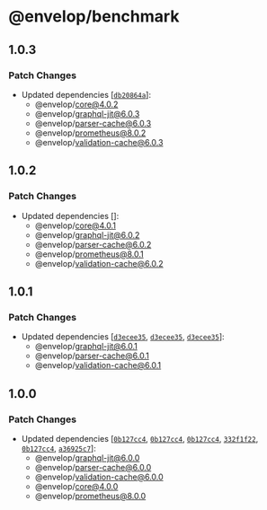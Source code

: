 # @envelop/benchmark

## 1.0.3

### Patch Changes

- Updated dependencies
  [[`db20864a`](https://github.com/n1ru4l/envelop/commit/db20864aac3fcede3e265ae63b2e8cb4664ba23a)]:
  - @envelop/core@4.0.2
  - @envelop/graphql-jit@6.0.3
  - @envelop/parser-cache@6.0.3
  - @envelop/prometheus@8.0.2
  - @envelop/validation-cache@6.0.3

## 1.0.2

### Patch Changes

- Updated dependencies []:
  - @envelop/core@4.0.1
  - @envelop/graphql-jit@6.0.2
  - @envelop/parser-cache@6.0.2
  - @envelop/prometheus@8.0.1
  - @envelop/validation-cache@6.0.2

## 1.0.1

### Patch Changes

- Updated dependencies
  [[`d3ecee35`](https://github.com/n1ru4l/envelop/commit/d3ecee350883eabd99fd9fe4fa58c72a616cc6b5),
  [`d3ecee35`](https://github.com/n1ru4l/envelop/commit/d3ecee350883eabd99fd9fe4fa58c72a616cc6b5),
  [`d3ecee35`](https://github.com/n1ru4l/envelop/commit/d3ecee350883eabd99fd9fe4fa58c72a616cc6b5)]:
  - @envelop/graphql-jit@6.0.1
  - @envelop/parser-cache@6.0.1
  - @envelop/validation-cache@6.0.1

## 1.0.0

### Patch Changes

- Updated dependencies
  [[`0b127cc4`](https://github.com/n1ru4l/envelop/commit/0b127cc40f2e6a003a05cbeb0b6f004a08ada9d2),
  [`0b127cc4`](https://github.com/n1ru4l/envelop/commit/0b127cc40f2e6a003a05cbeb0b6f004a08ada9d2),
  [`0b127cc4`](https://github.com/n1ru4l/envelop/commit/0b127cc40f2e6a003a05cbeb0b6f004a08ada9d2),
  [`332f1f22`](https://github.com/n1ru4l/envelop/commit/332f1f221f655421a850adb834afe549d50b4fac),
  [`0b127cc4`](https://github.com/n1ru4l/envelop/commit/0b127cc40f2e6a003a05cbeb0b6f004a08ada9d2),
  [`a36925c7`](https://github.com/n1ru4l/envelop/commit/a36925c7df0538f88b51682e4e23f4b16f6fae2b)]:
  - @envelop/graphql-jit@6.0.0
  - @envelop/parser-cache@6.0.0
  - @envelop/validation-cache@6.0.0
  - @envelop/core@4.0.0
  - @envelop/prometheus@8.0.0
